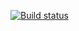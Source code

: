 [![Build status](https://ci.appveyor.com/api/projects/status/wnax8hput8tafv5q?svg=true)](https://ci.appveyor.com/project/AlyonaKh29/ajs-tests-functions)
